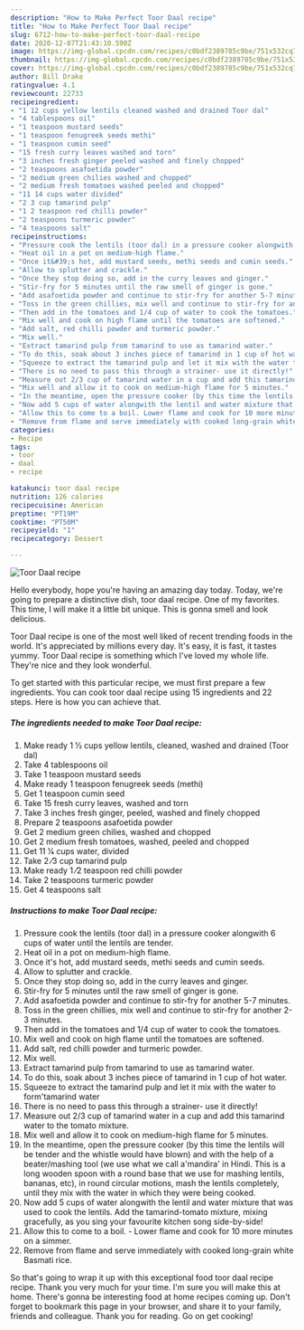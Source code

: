 ```yaml
---
description: "How to Make Perfect Toor Daal recipe"
title: "How to Make Perfect Toor Daal recipe"
slug: 6712-how-to-make-perfect-toor-daal-recipe
date: 2020-12-07T21:43:10.590Z
image: https://img-global.cpcdn.com/recipes/c0bdf2389785c9be/751x532cq70/toor-daal-recipe-recipe-main-photo.jpg
thumbnail: https://img-global.cpcdn.com/recipes/c0bdf2389785c9be/751x532cq70/toor-daal-recipe-recipe-main-photo.jpg
cover: https://img-global.cpcdn.com/recipes/c0bdf2389785c9be/751x532cq70/toor-daal-recipe-recipe-main-photo.jpg
author: Bill Drake
ratingvalue: 4.1
reviewcount: 22733
recipeingredient:
- "1 12 cups yellow lentils cleaned washed and drained Toor dal"
- "4 tablespoons oil"
- "1 teaspoon mustard seeds"
- "1 teaspoon fenugreek seeds methi"
- "1 teaspoon cumin seed"
- "15 fresh curry leaves washed and torn"
- "3 inches fresh ginger peeled washed and finely chopped"
- "2 teaspoons asafoetida powder"
- "2 medium green chilies washed and chopped"
- "2 medium fresh tomatoes washed peeled and chopped"
- "11 14 cups water divided"
- "2 3 cup tamarind pulp"
- "1 2 teaspoon red chilli powder"
- "2 teaspoons turmeric powder"
- "4 teaspoons salt"
recipeinstructions:
- "Pressure cook the lentils (toor dal) in a pressure cooker alongwith 6 cups of water until the lentils are tender."
- "Heat oil in a pot on medium-high flame."
- "Once it&#39;s hot, add mustard seeds, methi seeds and cumin seeds."
- "Allow to splutter and crackle."
- "Once they stop doing so, add in the curry leaves and ginger."
- "Stir-fry for 5 minutes until the raw smell of ginger is gone."
- "Add asafoetida powder and continue to stir-fry for another 5-7 minutes."
- "Toss in the green chillies, mix well and continue to stir-fry for another 2-3 minutes."
- "Then add in the tomatoes and 1/4 cup of water to cook the tomatoes."
- "Mix well and cook on high flame until the tomatoes are softened."
- "Add salt, red chilli powder and turmeric powder."
- "Mix well."
- "Extract tamarind pulp from tamarind to use as tamarind water."
- "To do this, soak about 3 inches piece of tamarind in 1 cup of hot water."
- "Squeeze to extract the tamarind pulp and let it mix with the water to form&#39;tamarind water"
- "There is no need to pass this through a strainer- use it directly!"
- "Measure out 2/3 cup of tamarind water in a cup and add this tamarind water to the tomato mixture."
- "Mix well and allow it to cook on medium-high flame for 5 minutes."
- "In the meantime, open the pressure cooker (by this time the lentils will be tender and the whistle would have blown) and with the help of a beater/mashing tool (we use what we call a&#39;mandira&#39; in Hindi. This is a long wooden spoon with a round base that we use for mashing lentils, bananas, etc), in round circular motions, mash the lentils completely, until they mix with the water in which they were being cooked."
- "Now add 5 cups of water alongwith the lentil and water mixture that was used to cook the lentils. Add the tamarind-tomato mixture, mixing gracefully, as you sing your favourite kitchen song side-by-side!"
- "Allow this to come to a boil. Lower flame and cook for 10 more minutes on a simmer."
- "Remove from flame and serve immediately with cooked long-grain white Basmati rice."
categories:
- Recipe
tags:
- toor
- daal
- recipe

katakunci: toor daal recipe 
nutrition: 126 calories
recipecuisine: American
preptime: "PT19M"
cooktime: "PT50M"
recipeyield: "1"
recipecategory: Dessert

---
```



![Toor Daal recipe](https://img-global.cpcdn.com/recipes/c0bdf2389785c9be/751x532cq70/toor-daal-recipe-recipe-main-photo.jpg)

Hello everybody, hope you're having an amazing day today. Today, we're going to prepare a distinctive dish, toor daal recipe. One of my favorites. This time, I will make it a little bit unique. This is gonna smell and look delicious.

Toor Daal recipe is one of the most well liked of recent trending foods in the world. It's appreciated by millions every day. It's easy, it is fast, it tastes yummy. Toor Daal recipe is something which I've loved my whole life. They're nice and they look wonderful.




To get started with this particular recipe, we must first prepare a few ingredients. You can cook toor daal recipe using 15 ingredients and 22 steps. Here is how you can achieve that.

<!--inarticleads1-->

##### The ingredients needed to make Toor Daal recipe:

1. Make ready 1 1⁄2 cups yellow lentils, cleaned, washed and drained (Toor dal)
1. Take 4 tablespoons oil
1. Take 1 teaspoon mustard seeds
1. Make ready 1 teaspoon fenugreek seeds (methi)
1. Get 1 teaspoon cumin seed
1. Take 15 fresh curry leaves, washed and torn
1. Take 3 inches fresh ginger, peeled, washed and finely chopped
1. Prepare 2 teaspoons asafoetida powder
1. Get 2 medium green chilies, washed and chopped
1. Get 2 medium fresh tomatoes, washed, peeled and chopped
1. Get 11 1⁄4 cups water, divided
1. Take 2 ⁄3 cup tamarind pulp
1. Make ready 1 ⁄2 teaspoon red chilli powder
1. Take 2 teaspoons turmeric powder
1. Get 4 teaspoons salt




<!--inarticleads2-->

##### Instructions to make Toor Daal recipe:

1. Pressure cook the lentils (toor dal) in a pressure cooker alongwith 6 cups of water until the lentils are tender.
1. Heat oil in a pot on medium-high flame.
1. Once it&#39;s hot, add mustard seeds, methi seeds and cumin seeds.
1. Allow to splutter and crackle.
1. Once they stop doing so, add in the curry leaves and ginger.
1. Stir-fry for 5 minutes until the raw smell of ginger is gone.
1. Add asafoetida powder and continue to stir-fry for another 5-7 minutes.
1. Toss in the green chillies, mix well and continue to stir-fry for another 2-3 minutes.
1. Then add in the tomatoes and 1/4 cup of water to cook the tomatoes.
1. Mix well and cook on high flame until the tomatoes are softened.
1. Add salt, red chilli powder and turmeric powder.
1. Mix well.
1. Extract tamarind pulp from tamarind to use as tamarind water.
1. To do this, soak about 3 inches piece of tamarind in 1 cup of hot water.
1. Squeeze to extract the tamarind pulp and let it mix with the water to form&#39;tamarind water
1. There is no need to pass this through a strainer- use it directly!
1. Measure out 2/3 cup of tamarind water in a cup and add this tamarind water to the tomato mixture.
1. Mix well and allow it to cook on medium-high flame for 5 minutes.
1. In the meantime, open the pressure cooker (by this time the lentils will be tender and the whistle would have blown) and with the help of a beater/mashing tool (we use what we call a&#39;mandira&#39; in Hindi. This is a long wooden spoon with a round base that we use for mashing lentils, bananas, etc), in round circular motions, mash the lentils completely, until they mix with the water in which they were being cooked.
1. Now add 5 cups of water alongwith the lentil and water mixture that was used to cook the lentils. Add the tamarind-tomato mixture, mixing gracefully, as you sing your favourite kitchen song side-by-side!
1. Allow this to come to a boil. - Lower flame and cook for 10 more minutes on a simmer.
1. Remove from flame and serve immediately with cooked long-grain white Basmati rice.




So that's going to wrap it up with this exceptional food toor daal recipe recipe. Thank you very much for your time. I'm sure you will make this at home. There's gonna be interesting food at home recipes coming up. Don't forget to bookmark this page in your browser, and share it to your family, friends and colleague. Thank you for reading. Go on get cooking!
